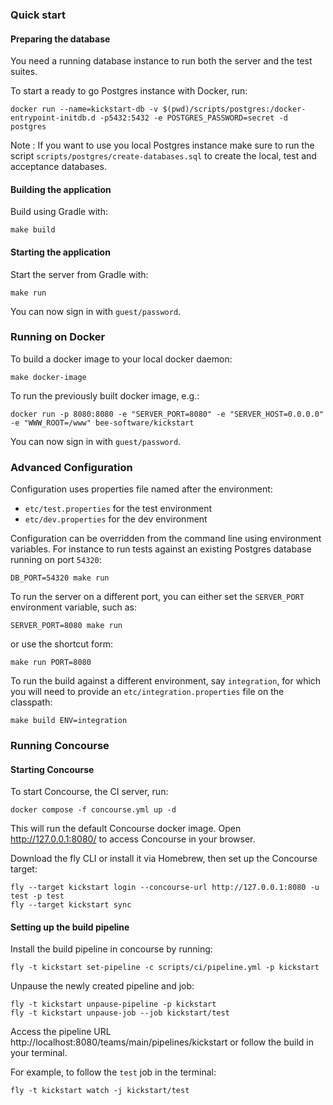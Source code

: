### Quick start

#### Preparing the database

You need a running database instance to run both the server and the test suites.

To start a ready to go Postgres instance with Docker, run:

```
docker run --name=kickstart-db -v $(pwd)/scripts/postgres:/docker-entrypoint-initdb.d -p5432:5432 -e POSTGRES_PASSWORD=secret -d postgres
```

Note : If you want to use you local Postgres instance make sure to run the script `scripts/postgres/create-databases.sql`
to create the local, test and acceptance databases.

#### Building the application

Build using Gradle with:

```shell
make build 
```

#### Starting the application

Start the server from Gradle with:

```shell
make run
```

You can now sign in with `guest/password`.

### Running on Docker

To build a docker image to your local docker daemon:

```shell
make docker-image
```

To run the previously built docker image, e.g.:
````shell
docker run -p 8080:8080 -e "SERVER_PORT=8080" -e "SERVER_HOST=0.0.0.0" -e "WWW_ROOT=/www" bee-software/kickstart 
````

You can now sign in with `guest/password`.


### Advanced Configuration

Configuration uses properties file named after the environment: 

* `etc/test.properties` for the test environment
* `etc/dev.properties` for the dev environment

Configuration can be overridden from the command line using environment variables.
For instance to run tests against an existing Postgres database running on port `54320`:

```shell
DB_PORT=54320 make run
```

To run the server on a different port, you can either set the `SERVER_PORT` environment variable, such as:

```shell
SERVER_PORT=8080 make run
```

or use the shortcut form:

```shell
make run PORT=8080
```

To run the build against a different environment, say `integration`, for which you will need to provide
an `etc/integration.properties` file on the classpath:

```shell
make build ENV=integration
```


### Running Concourse

#### Starting Concourse

To start Concourse, the CI server, run:

````shell
docker compose -f concourse.yml up -d
````

This will run the default Concourse docker image. Open http://127.0.0.1:8080/ to access Concourse in your browser.

Download the fly CLI or install it via Homebrew, then set up the Concourse target:

````shell
fly --target kickstart login --concourse-url http://127.0.0.1:8080 -u test -p test
fly --target kickstart sync
````

#### Setting up the build pipeline

Install the build pipeline in concourse by running:

````shell
fly -t kickstart set-pipeline -c scripts/ci/pipeline.yml -p kickstart
````

Unpause the newly created pipeline and job:

````shell
fly -t kickstart unpause-pipeline -p kickstart
fly -t kickstart unpause-job --job kickstart/test
````

Access the pipeline URL http://localhost:8080/teams/main/pipelines/kickstart or follow the build in your terminal.

For example, to follow the `test` job in the terminal:

````shell
fly -t kickstart watch -j kickstart/test
````
